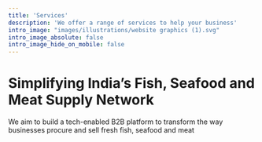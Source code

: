 ```yaml
---
title: 'Services'
description: 'We offer a range of services to help your business'
intro_image: "images/illustrations/website graphics (1).svg"
intro_image_absolute: false
intro_image_hide_on_mobile: false
---
```


# Simplifying India’s Fish, Seafood and Meat Supply Network

We aim to build a tech-enabled B2B platform to transform the way businesses procure and sell fresh fish, seafood and meat

